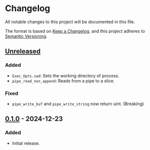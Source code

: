 # Changelog

All notable changes to this project will be documented in this file.

The format is based on [Keep a Changelog](https://keepachangelog.com/en/1.1.0/), and this project
adheres to [Semantic Versioning](https://semver.org/spec/v2.0.0.html).

## [Unreleased]

### Added

- `Exec_Opts.cwd`: Sets the working directory of process.
- `pipe_read_non_append`: Reads from a pipe to a slice.

### Fixed

- `pipe_write_buf` and `pipe_write_string` now return uint. (Breaking)

## [0.1.0] - 2024-12-23

### Added

- Initial release.

[Unreleased]: https://github.com/spitulax/subprocess.odin/compare/0.1.0...HEAD
[0.1.0]: https://github.com/spitulax/subprocess.odin/releases/tag/0.1.0
